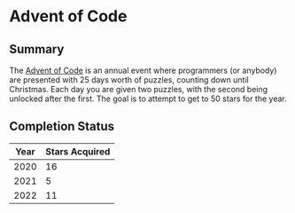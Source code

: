 # Advent of Code

## Summary
The [Advent of Code](https://adventofcode.com) is an annual event where programmers (or anybody) are presented with 25 days worth of puzzles, counting down until Christmas. Each day you are given two puzzles, with the second being unlocked after the first. The goal is to attempt to get to 50 stars for the year.

## Completion Status

| Year | Stars Acquired |
| --- | --- |
| 2020 | 16 |
| 2021 | 5 |
| 2022 | 11 | 

